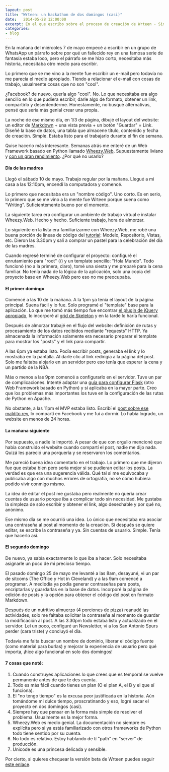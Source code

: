 ```yaml
---
layout: post
title: "Wrteen: un hackathon de dos domingos (casi)"
date:   2014-05-28 12:00:00
excerpt: En el que escribo sobre el proceso de creación de Wrteen - Simple writing for things that might matter.
categories:
- blog
---
```


En la mañana del miércoles 7 de mayo empecé a escribir en un grupo de WhatsApp un párrafo sobre por qué un fallecido rey en una famosa serie de fantasía estaba loco, pero el párrafo se me hizo corto, necesitaba más historia, necesitaba otro medio para escribir.

Lo primero que se me vino a la mente fue escribir un e-mail pero todavía no me parecía el medio apropiado. Tiendo a relacionar el e-mail con cosas de trabajo, usualmente cosas que no son "cool". 

¿Facebook? de nuevo, quería algo "cool". No. Lo que necesitaba era algo sencillo en lo que pudiera escribir, darle algo de formato, obtener un link, compartirlo y desentenderme. Honestamente, no busqué alternativas, pensé que sería más genial crear una propia.

La noche de ese mismo día, en 1/3 de página, dibujé el layout del website: un editor de [Markdown][lnkMarkdown] + una vista previa + un botón "Guardar" = Link. Diseñé la base de datos, una tabla que almacene título, contenido y fecha de creación. Simple. Estaba listo para el trabajarlo durante el fin de semana.

Quise hacerlo más interesante. Semanas atrás me enteré de un Web Framework basado en Python llamado [Wheezy.Web][lnkWheezy]. Supuestamente liviano y [con un gran rendimiento][lnkToBenchmark]. ¿Por qué no usarlo?

#### Día de las madres

Llegó el sábado 10 de mayo. Trabajo regular por la mañana. Llegué a mi casa a las 12:10pm, encendí la computadora y comencé.

Lo primero que necesitaba era un "nombre código". Uno corto. Es en serio, lo primero que se me vino a la mente fue Wrteen porque suena como "Writing". Suficientemente bueno por el momento.

La siguiente tarea era configurar un ambiente de trabajo virtual e instalar Wheezy.Web. Hecho y hecho. Suficiente trabajo, hora de almorzar.

Lo siguiente en la lista era familiarizarme con Wheezy.Web, me robé una buena porción de líneas de código del [tutorial][lnkTutorial]: Modelo, Repositorio, Vistas, etc. Dieron las 3.30pm y salí a comprar un pastel para la celebración del día de las madres.

Cuando regresé terminé de configurar el proyecto: configuré el enrutamiento para "root" (/) y un template sencillo: "Hola Mundo". Todo funcionó (no a la primera, claro), tomé una siesta y me preparé para la cena familiar. No tenía nada de la lógica de la aplicación, solo una copia del proyecto base en Wheezy.Web pero eso no me preocupaba.

#### El primer domingo

Comencé a las 10 de la mañana. A la 1pm ya tenía el layout de la página principal. Suena fácil y lo fue. Solo programé el "template" base para la aplicación. Lo que me tomó más tiempo fue encontrar [el plugin de jQuery apropiado][lnkCrevasse], lo incorporé al [grid de Skeleton][lnkSkeleton] y en la tarde lo haría funcional.

Después de almorzar trabajé en el flujo del website: definición de rutas y procesamiento de los datos recibidos mediante "requests" HTTP. Ya almacenada la información solamente era necesario preparar el template para mostrar los "posts" y el link para compartir.

A las 6pm ya estaba listo. Podía escribir posts, generaba el link y lo mostraba en la pantalla. Al darle clic al link redirigía a la página del post. Solo me faltaba alojarlo en un servidor pero eso tenía que esperar la cena y un partido de la NBA.

Más o menos a las 9pm comencé a configurarlo en el servidor. Tuve un par de complicaciones. Intenté adaptar una [guía para configurar Flask][lnkFlask] (otro Web Framework basado en Python) y sí aplicaba en la mayor parte. Creo que los problemas más importantes los tuve en la configuración de las rutas de Python en Apache. 

No obstante, a las 11pm el MVP estaba listo. Escribí el [post sobre ese maldito rey][lnkAerys], lo compartí en Facebook y me fui a dormir. Lo había logrado, un website en menos de 24 horas.

#### La mañana siguiente

Por supuesto, a nadie le importó. A pesar de que con orgullo mencioné que había construido el website cuando compartí el post, nadie me dijo nada. Quizá les pareció una porquería y se reservaron los comentarios.

Me pareció buena idea comentarlo en el trabajo. Lo primero que me dijeron fue que estaba bien pero sería mejor si se pudieran editar los posts. La verdad es que era una sugerencia válida. Qué tal si me equivocaba y publicaba algo con muchos errores de ortografía, no sé cómo hubiera podido vivir conmigo mismo.

La idea de editar el post me gustaba pero realmente no quería crear cuentas de usuario porque iba a complicar todo sin necesidad. Me gustaba la simpleza de solo escribir y obtener el link, algo desechable y por qué no, anónimo.

Ese mismo día se me ocurrió una idea. Lo único que necesitaba era asociar una contraseña al post al momento de la creación. Si después se quiere editar, se escribe la contraseña y ya. Sin cuentas de usuario. Simple. Tenía que hacerlo así.


#### El segundo domingo

De nuevo, ya sabía exactamente lo que iba a hacer. Solo necesitaba asignarle un poco de mi precioso tiempo.

El pasado domingo 25 de mayo me levanté a las 8am, desayuné, vi un par de sitcoms (The Office y Hot in Cleveland) y a las 9am comencé a programar. A mediodía ya podía generar contraseñas para posts, encriptarlas y guardarlas en la base de datos. Incorporé la página de edición de posts y la opción para obtener el código del post en formato Markdown.

Después de un nutritivo almuerzo (4 porciones de pizza) reanudé las actividades, solo me faltaba solicitar la contraseña al momento de guardar la modificación al post. A las 3.30pm todo estaba listo y actualizado en el servidor. Leí un poco, configuré un Newsletter, vi a los San Antonio Spurs perder (cara triste) y concluyó el día.

Todavía me falta buscar un nombre de dominio, liberar el código fuente (como material para burlas) y mejorar la experiencia de usuario pero qué importa, ¡hice algo funcional en solo dos domingos!


#### 7 cosas que noté:

1. Cuando construyes aplicaciones lo que crees que es temporal se vuelve permanente antes de que te des cuenta.
2. Todo es más fácil cuando tienes un plan (O el plan A, el B y el que sí funciona).
3. El "no tengo tiempo" es la excusa peor justificada en la historia. Aún tomándome mi dulce tiempo, proscratinando y eso, logré sacar el proyecto en dos domingos (casi).
4. Siempre hay que pensar en la forma más simple de resolver el problema. Usualmente es la mejor forma.
1. Wheezy.Web es medio genial. La documentación no siempre es explícita pero si ya estás familiarizado con otros frameworks de Python todo tiene sentido por su cuenta.
2. No todo es relativo. Estoy hablando de tí "path" en "server" de producción.
3. Unicode es una princesa delicada y sensible.

Por cierto, si quieres chequear la versión beta de Wrteen puedes seguir [este enlace][lnkWrteen].

[lnkWheezy]:http://wheezyweb.readthedocs.org/en/latest/
[lnkToBenchmark]:http://faruk.akgul.org/blog/python-web-frameworks-benchmark/
[lnkTutorial]:http://wheezyweb.readthedocs.org/en/latest/tutorial.html
[lnkCrevasse]:https://github.com/patbenatar/crevasse
[lnkSkeleton]:http://www.getskeleton.com/
[lnkAerys]: http://www.wrteen.xyz/p/bozJtZFC0A
[lnkFlask]:http://flask.pocoo.org/snippets/65/
[lnkWrteen]: http://www.wrteen.xyz/
[lnkMarkdown]:http://daringfireball.net/projects/markdown/
